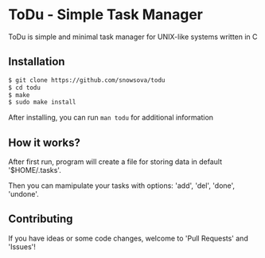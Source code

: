 # ToDu - Simple Task Manager

ToDu is simple and minimal task manager for UNIX-like systems written in C

## Installation

```bash
$ git clone https://github.com/snowsova/todu
$ cd todu
$ make
$ sudo make install
```
After installing, you can run `man todu` for additional information

## How it works?

After first run, program will create a file for storing data in default '$HOME/.tasks'.

Then you can mamipulate your tasks with options: 'add', 'del', 'done', 'undone'.

## Contributing

If you have ideas or some code changes, welcome to 'Pull Requests' and 'Issues'!


